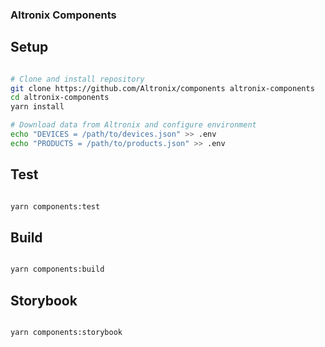### Altronix Components ###

## Setup ##

```bash

# Clone and install repository
git clone https://github.com/Altronix/components altronix-components
cd altronix-components
yarn install

# Download data from Altronix and configure environment
echo "DEVICES = /path/to/devices.json" >> .env
echo "PRODUCTS = /path/to/products.json" >> .env

```

## Test ##

```bash

yarn components:test

```

## Build ##

```bash

yarn components:build

```

## Storybook

```bash

yarn components:storybook

```
